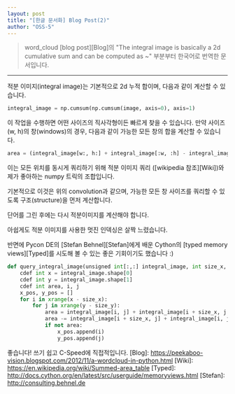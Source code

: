 ```yaml
---
layout: post
title: "[한글 문서화] Blog Post(2)"
author: "OSS-5"
---
```


>word_cloud [blog post][Blog]의 "The integral image is basically a 2d cumulative sum and can be computed as ~" 부분부터 한국어로 번역한 문서입니다.
<hr>

적분 이미지(integral image)는 기본적으로 2d 누적 합이며, 다음과 같이 계산할 수 있습니다.
```python
integral_image = np.cumsum(np.cumsum(image, axis=0), axis=1)
```
이 작업을 수행하면 어떤 사이즈의 직사각형이든 빠르게 찾을 수 있습니다. 만약 사이즈 (w, h)의 창(windows)의 경우, 다음과 같이 가능한 모든 창의 합을 계산할 수 있습니다.
```python
area = (integral_image[w:, h:] + integral_image[:w, :h] - integral_image[w:, :h] - integral_image[:w, h:])
```
이는 모든 위치를 동시게 쿼리하기 위해 적분 이미지 쿼리 ([wikipedia 참조][Wiki])와 제가 좋아하는 numpy 트릭의 조합입니다.

기본적으로 이것은 위의 convolution과 같으며, 가능한 모든 창 사이즈를 쿼리할 수 있도록 구조(structure)을 먼저 계산합니다.

단어를 그린 후에는 다시 적분이미지를 계산해야 합니다.

아쉽게도 적분 이미지를 사용한 멋진 인덱싱은 살짝 느렸습니다.

반면에 Pycon DE의 [Stefan Behnel][Stefan]에게 배운 Cython의 [typed memory views][Typed]를 시도해 볼 수 있는 좋은 기회이기도 했습니다 :)
```python
def query_integral_image(unsigned int[:,:] integral_image, int size_x, int size_y):
    cdef int x = integral_image.shape[0]
    cdef int y = integral_image.shape[1]
    cdef int area, i, j
    x_pos, y_pos = []
    for i in xrange(x - size_x):
        for j in xrange(y - size_y):
            area = integral_image[i, j] + integral_image[i + size_x, j + size_y]
            area -= integral_image[i + size_x, j] + integral_image[i, j + size_y]
            if not area:
                x_pos.append(i)
                y_pos.append(j)
```
좋습니다! 쓰기 쉽고 C-Speed에 직접적입니다.
[Blog]: https://peekaboo-vision.blogspot.com/2012/11/a-wordcloud-in-python.html
[Wiki]: https://en.wikipedia.org/wiki/Summed-area_table
[Typed]: http://docs.cython.org/en/latest/src/userguide/memoryviews.html
[Stefan]: http://consulting.behnel.de
